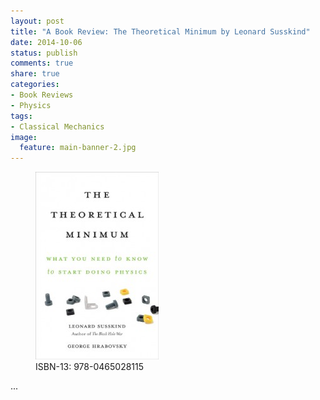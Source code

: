 ```yaml
---
layout: post
title: "A Book Review: The Theoretical Minimum by Leonard Susskind"
date: 2014-10-06
status: publish
comments: true
share: true
categories:
- Book Reviews
- Physics
tags:
- Classical Mechanics
image:
  feature: main-banner-2.jpg
---
```


<figure>
  <img src="/images/theoretical_minimum-susskind.jpg" />
  <figcaption>ISBN-13: 978-0465028115</figcaption>
</figure>

...
